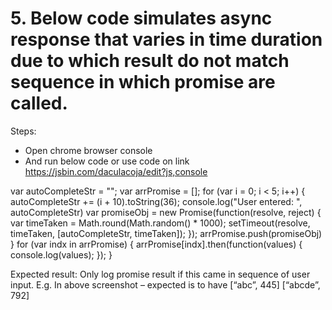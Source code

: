 # 5. Below code simulates async response that varies in time duration due to which result do not match sequence in which promise are called.

Steps:

- Open chrome browser console
- And run below code or use code on link https://jsbin.com/daculacoja/edit?js,console

var autoCompleteStr = "";
var arrPromise = [];
for (var i = 0; i < 5; i++) {
autoCompleteStr += (i + 10).toString(36);
console.log("User entered: ", autoCompleteStr)
var promiseObj = new Promise(function(resolve, reject) {
var timeTaken = Math.round(Math.random() \* 1000);
setTimeout(resolve, timeTaken, [autoCompleteStr, timeTaken]);
});
arrPromise.push(promiseObj)
}
for (var indx in arrPromise) {
arrPromise[indx].then(function(values) {
console.log(values);
});
}

Expected result: Only log promise result if this came in sequence of user input.
E.g. In above screenshot – expected is to have
[“abc”, 445]
[“abcde”, 792]

